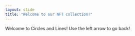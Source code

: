 ```yaml
---
layout: slide
title: "Welcome to our NFT collection!"
---
```

Welcome to Circles and Lines!
Use the left arrow to go back!
